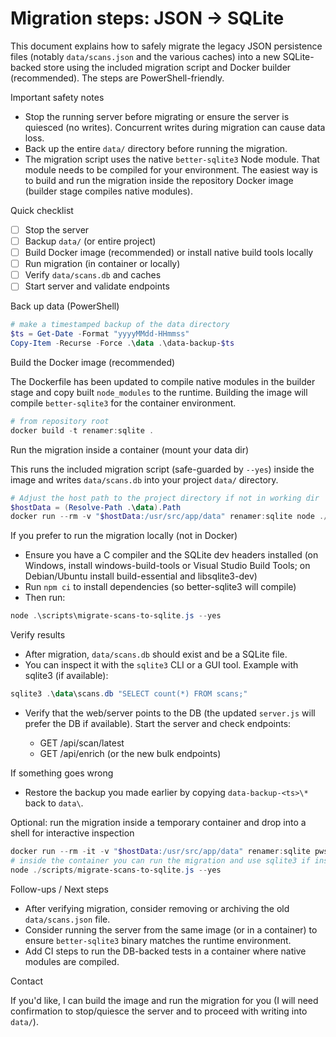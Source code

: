 Migration steps: JSON -> SQLite
=================================

This document explains how to safely migrate the legacy JSON persistence files (notably `data/scans.json` and the various caches) into a new SQLite-backed store using the included migration script and Docker builder (recommended). The steps are PowerShell-friendly.

Important safety notes
- Stop the running server before migrating or ensure the server is quiesced (no writes). Concurrent writes during migration can cause data loss.
- Back up the entire `data/` directory before running the migration.
- The migration script uses the native `better-sqlite3` Node module. That module needs to be compiled for your environment. The easiest way is to build and run the migration inside the repository Docker image (builder stage compiles native modules).

Quick checklist
- [ ] Stop the server
- [ ] Backup `data/` (or entire project)
- [ ] Build Docker image (recommended) or install native build tools locally
- [ ] Run migration (in container or locally)
- [ ] Verify `data/scans.db` and caches
- [ ] Start server and validate endpoints

Back up data (PowerShell)

```powershell
# make a timestamped backup of the data directory
$ts = Get-Date -Format "yyyyMMdd-HHmmss"
Copy-Item -Recurse -Force .\data .\data-backup-$ts
```

Build the Docker image (recommended)

The Dockerfile has been updated to compile native modules in the builder stage and copy built `node_modules` to the runtime. Building the image will compile `better-sqlite3` for the container environment.

```powershell
# from repository root
docker build -t renamer:sqlite .
```

Run the migration inside a container (mount your data dir)

This runs the included migration script (safe-guarded by `--yes`) inside the image and writes `data/scans.db` into your project `data/` directory.

```powershell
# Adjust the host path to the project directory if not in working dir
$hostData = (Resolve-Path .\data).Path
docker run --rm -v "$hostData:/usr/src/app/data" renamer:sqlite node ./scripts/migrate-scans-to-sqlite.js --yes
```

If you prefer to run the migration locally (not in Docker)

- Ensure you have a C compiler and the SQLite dev headers installed (on Windows, install windows-build-tools or Visual Studio Build Tools; on Debian/Ubuntu install build-essential and libsqlite3-dev)
- Run `npm ci` to install dependencies (so better-sqlite3 will compile)
- Then run:

```powershell
node .\scripts\migrate-scans-to-sqlite.js --yes
```

Verify results

- After migration, `data/scans.db` should exist and be a SQLite file.
- You can inspect it with the `sqlite3` CLI or a GUI tool. Example with sqlite3 (if available):

```powershell
sqlite3 .\data\scans.db "SELECT count(*) FROM scans;"
```

- Verify that the web/server points to the DB (the updated `server.js` will prefer the DB if available). Start the server and check endpoints:

  - GET /api/scan/latest
  - GET /api/enrich (or the new bulk endpoints)

If something goes wrong

- Restore the backup you made earlier by copying `data-backup-<ts>\*` back to `data\`.

Optional: run the migration inside a temporary container and drop into a shell for interactive inspection

```powershell
docker run --rm -it -v "$hostData:/usr/src/app/data" renamer:sqlite pwsh
# inside the container you can run the migration and use sqlite3 if installed
node ./scripts/migrate-scans-to-sqlite.js --yes
```

Follow-ups / Next steps

- After verifying migration, consider removing or archiving the old `data/scans.json` file.
- Consider running the server from the same image (or in a container) to ensure `better-sqlite3` binary matches the runtime environment.
- Add CI steps to run the DB-backed tests in a container where native modules are compiled.

Contact

If you'd like, I can build the image and run the migration for you (I will need confirmation to stop/quiesce the server and to proceed with writing into `data/`).
